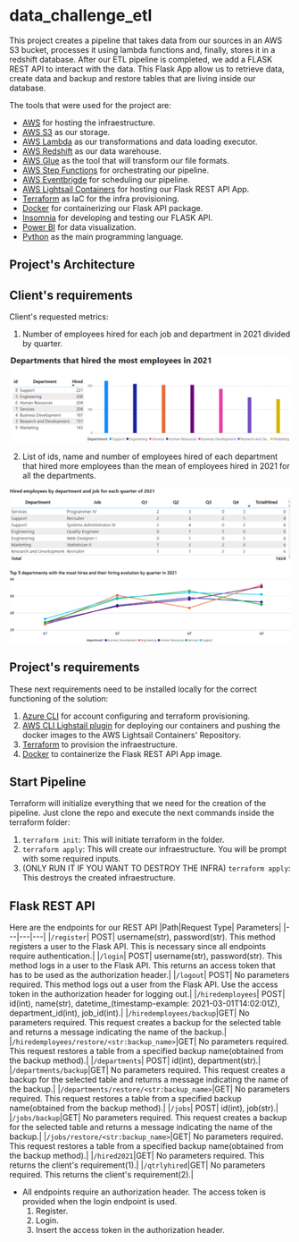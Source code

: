 # data_challenge_etl

This project creates a pipeline that takes data from our sources in an AWS S3 bucket, processes it using lambda functions and, finally, stores it in a redshift database.
After our ETL pipeline is completed, we add a FLASK REST API to interact with the data. This Flask App allow us to retrieve data, create data and backup and restore tables that are living inside our database.

The tools that were used for the project are:
- [AWS](https://aws.amazon.com/) for hosting the infraestructure.
- [AWS S3](https://aws.amazon.com/es/s3/) as our storage.
- [AWS Lambda](https://aws.amazon.com/es/lambda/) as our transformations and data loading executor.
- [AWS Redshift](https://aws.amazon.com/redshift/) as our data warehouse.
- [AWS Glue](https://aws.amazon.com/es/glue/) as the tool that will transform our file formats.
- [AWS Step Functions](https://aws.amazon.com/step-functions/?nc1=h_ls) for orchestrating our pipeline.
- [AWS Eventbrigde](https://aws.amazon.com/eventbridge/) for scheduling our pipeline.
- [AWS Lightsail Containers](https://aws.amazon.com/es/lightsail/) for hosting our Flask REST API App.
- [Terraform](https://www.terraform.io/) as IaC for the infra provisioning.
- [Docker](https://www.docker.com/) for containerizing our Flask API package.
- [Insomnia](https://insomnia.rest/) for developing and testing our FLASK API.
- [Power BI](https://powerbi.microsoft.com/) for data visualization.
- [Python](https://www.python.org/) as the main programming language.

## Project's Architecture

## Client's requirements
Client's requested metrics:
1. Number of employees hired for each job and department in 2021 divided by quarter.

![Project Req 1](https://github.com/SebasMBK/data_challenge_etl/blob/main/images/req1.png)

2. List of ids, name and number of employees hired of each department that hired more employees than the mean of employees hired in 2021 for all the departments.

![Project Req 2](https://github.com/SebasMBK/data_challenge_etl/blob/main/images/req2.png)

## Project's requirements
These next requirements need to be installed locally for the correct functioning of the solution:
1. [Azure CLI](https://learn.microsoft.com/en-us/cli/azure/install-azure-cli) for account configuring and terraform provisioning.
2. [AWS CLI Lighstail plugin](https://lightsail.aws.amazon.com/ls/docs/en_us/articles/amazon-lightsail-install-software) for deploying our containers and pushing the docker images to the AWS Lightsail Containers' Repository.
3. [Terraform](https://www.terraform.io/) to provision the infraestructure.
4. [Docker](https://www.docker.com/) to containerize the Flask REST API App image.

## Start Pipeline
Terraform will initialize everything that we need for the creation of the pipeline. Just clone the repo and execute the next commands inside the terraform folder:
1.  `terraform init`: This will initiate terraform in the folder.
2.  `terraform apply`: This will create our infraestructure. You will be prompt with some required inputs.
3.  (ONLY RUN IT IF YOU WANT TO DESTROY THE INFRA) `terraform apply`: This destroys the created infraestructure.

## Flask REST API
Here are the endpoints for our REST API
|Path|Request Type| Parameters|
|---|---|---|
|`/register`| POST| username(str), password(str). This method registers a user to the Flask API. This is necessary since all endpoints require authentication.|
|`/login`| POST| username(str), password(str). This method logs in a user to the Flask API. This returns an access token that has to be used as the authorization header.|
|`/logout`| POST| No parameters required. This method logs out a user from the Flask API. Use the access token in the authorization header for logging out.|
|`/hiredemployees`| POST| id(int), name(str), datetime_(timestamp-example: 2021-03-01T14:02:01Z), department_id(int), job_id(int).|
|`/hiredemployees/backup`|GET| No parameters required. This request creates a backup for the selected table and returns a message indicating the name of the backup.|
|`/hiredemployees/restore/<str:backup_name>`|GET| No parameters required. This request restores a table from a specified backup name(obtained from the backup method).|
|`/departments`| POST| id(int), department(str).|
|`/departments/backup`|GET| No parameters required. This request creates a backup for the selected table and returns a message indicating the name of the backup.|
|`/departments/restore/<str:backup_name>`|GET| No parameters required. This request restores a table from a specified backup name(obtained from the backup method).|
|`/jobs`| POST| id(int), job(str).|
|`/jobs/backup`|GET| No parameters required. This request creates a backup for the selected table and returns a message indicating the name of the backup.|
|`/jobs/restore/<str:backup_name>`|GET| No parameters required. This request restores a table from a specified backup name(obtained from the backup method).|
|`/hired2021`|GET| No parameters required. This returns the client's requirement(1).|
|`/qtrlyhired`|GET| No parameters required. This returns the client's requirement(2).|

- All endpoints require an authorization header. The access token is provided when the login endpoint is used.
  1. Register.
  2. Login.
  3. Insert the access token in the authorization header.
